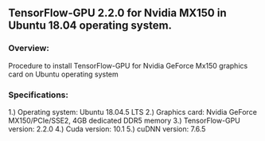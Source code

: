 ## TensorFlow-GPU 2.2.0 for Nvidia MX150 in Ubuntu 18.04 operating system.

### Overview:
Procedure to install TensorFlow-GPU for Nvidia GeForce Mx150 graphics card on Ubuntu operating system

### Specifications:
1.) Operating system: Ubuntu 18.04.5 LTS
2.) Graphics card: Nvidia GeForce MX150/PCIe/SSE2, 4GB dedicated DDR5 memory
3.) TensorFlow-GPU version: 2.2.0
4.) Cuda version: 10.1
5.) cuDNN version: 7.6.5

 
